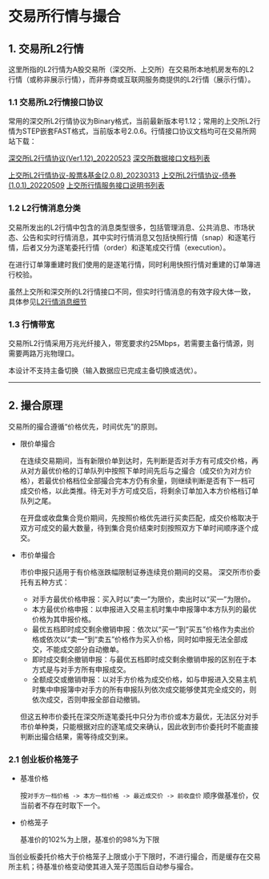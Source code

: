 # 交易所行情与撮合

## 1. 交易所L2行情

这里所指的L2行情为A股交易所（深交所、上交所）在交易所本地机房发布的L2行情（或称非展示行情），而非券商或互联网服务商提供的L2行情（展示行情）。

### 1.1 交易所L2行情接口协议

常用的深交所L2行情协议为Binary格式，当前最新版本号1.12；常用的上交所L2行情为STEP嵌套FAST格式，当前版本号2.0.6。行情接口协议文档均可在交易所网站下载：

[深交所L2行情协议(Ver1.12)_20220523](https://www.szse.cn/marketServices/technicalservice/interface/P020220523530959450444.pdf)
[深交所数据接口文档列表](https://www.szse.cn/marketServices/technicalservice/interface/)

[上交所L2行情协议-股票&基金(2.0.8)_20230313](https://www.sseinfo.com/services/assortment/document/interface/c/5718167.pdf)
[上交所L2行情协议-债券(1.0.1)_20220509](https://www.sseinfo.com/services/assortment/document/interface/c/5702220.pdf)
[上交所行情服务接口说明书列表](https://www.sseinfo.com/services/assortment/document/)

### 1.2 L2行情消息分类

交易所发出的L2行情中包含的消息类型很多，包括管理消息、公共消息、市场状态、公告和实时行情消息，其中实时行情消息又包括快照行情（snap）和逐笔行情，后者又分为逐笔委托行情（order）和逐笔成交行情（execution）。

在进行订单簿重建时我们使用的是逐笔行情，同时利用快照行情对重建的订单簿进行校验。

虽然上交所和深交所的L2行情接口不同，但实时行情消息的有效字段大体一致，具体参见[L2行情消息细节](/doc/msgTypes.md)

### 1.3 行情带宽

交易所L2行情采用万兆光纤接入，带宽要求约25Mbps，若需要主备行情源，则需要两路万兆物理口。

本设计不支持主备切换（输入数据应已完成主备切换或选优）。

---

## 2. 撮合原理

交易所的撮合遵循“价格优先，时间优先”的原则。

* 限价单撮合

    在连续交易期间，当有新限价单到达时，先判断是否对手方有可成交价格，再从对方最优价格的订单队列中按照下单时间先后与之撮合（成交价为对方价格），若最优价格档位全部撮合完本方仍有余量，则继续判断是否有下一档可成交价格，以此类推。待无对手方可成交后，将剩余订单加入本方价格档订单队列之尾。

    在开盘或收盘集合竞价期间，先按照价格优先进行买卖匹配，成交价格取决于双方可成交的最大数量，待到集合竞价结束时刻按照双方下单时间顺序逐个成交。

* 市价单撮合

  市价申报只适用于有价格涨跌幅限制证券连续竞价期间的交易。
  深交所市价委托有五种方式：

  * 对手方最优价格申报：买入时以“卖一”为限价，卖出时以“买一”为限价。
  * 本方最优价格申报：以申报进入交易主机时集中申报簿中本方队列的最优价格为其申报价格。
  * 最优五档即时成交剩余撤销申报：依次以“买一”到“买五”价格作为卖出价格或依次以“卖一”到“卖五”价格作为买入价格，同时如申报无法全部成交，不能成交部分自动撤单。
  * 即时成交剩余撤销申报：与最优五档即时成交剩余撤销申报的区别在于本方式是与对手方所有申报成交。
  * 全额成交或撤销申报：以对手方价格为成交价格，如与申报进入交易主机时集中申报簿中对手方的所有申报队列依次成交能够使其完全成交的，则依次成交，否则申报全部自动撤销。

  但这五种市价委托在深交所逐笔委托中只分为市价或本方最优，无法区分对手市价单种类，只能根据对应的逐笔成交来确认，因此收到市价委托时不能直接判断出撮合结果，需等待成交到来。

### 2.1 创业板价格笼子

* 基准价格

    按```对手方一档价格 -> 本方一档价格 -> 最近成交价 -> 前收盘价``` 顺序做基准价，仅当前者不存在时取下一个。

* 价格笼子

    基准价的102%为上限，基准价的98%为下限

当创业板委托价格大于价格笼子上限或小于下限时，不进行撮合，而是缓存在交易所主机；待基准价格变动使其进入笼子范围后自动参与撮合。
